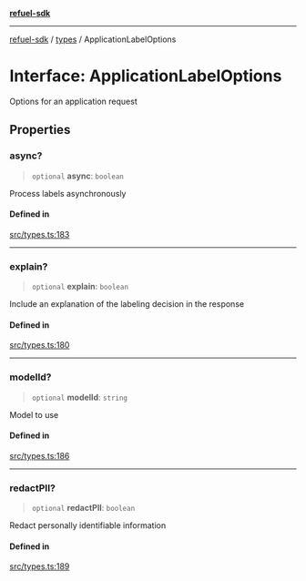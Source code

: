 [**refuel-sdk**](../../README.md)

***

[refuel-sdk](../../modules.md) / [types](../README.md) / ApplicationLabelOptions

# Interface: ApplicationLabelOptions

Options for an application request

## Properties

### async?

> `optional` **async**: `boolean`

Process labels asynchronously

#### Defined in

[src/types.ts:183](https://github.com/refuel-ai/refuel-sdk/blob/1b12f0442d5e4e331bc7d9e4f1f5828e99232382/src/types.ts#L183)

***

### explain?

> `optional` **explain**: `boolean`

Include an explanation of the labeling decision in the response

#### Defined in

[src/types.ts:180](https://github.com/refuel-ai/refuel-sdk/blob/1b12f0442d5e4e331bc7d9e4f1f5828e99232382/src/types.ts#L180)

***

### modelId?

> `optional` **modelId**: `string`

Model to use

#### Defined in

[src/types.ts:186](https://github.com/refuel-ai/refuel-sdk/blob/1b12f0442d5e4e331bc7d9e4f1f5828e99232382/src/types.ts#L186)

***

### redactPII?

> `optional` **redactPII**: `boolean`

Redact personally identifiable information

#### Defined in

[src/types.ts:189](https://github.com/refuel-ai/refuel-sdk/blob/1b12f0442d5e4e331bc7d9e4f1f5828e99232382/src/types.ts#L189)
